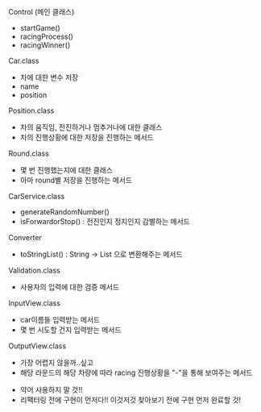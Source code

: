 Control (메인 클래스)

- startGame()
- racingProcess()
- racingWinner()

Car.class
- 차에 대한 변수 저장
- name
- position

Position.class
- 차의 움직임, 전진하거나 멈추거나에 대한 클래스
- 차의 진행상황에 대한 저장을 진행하는 메서드

Round.class
- 몇 번 진행했는지에 대한 클래스
- 아마 round별 저장을 진행하는 메서드

CarService.class
- generateRandomNumber()
- isForwardorStop() : 전진인지 정지인지 감별하는 메서드

Converter
- toStringList() : String -> List<String> 으로 변환해주는 메서드

Validation.class
- 사용자의 입력에 대한 검증 메서드

InputView.class
- car이름들 입력받는 메서드
- 몇 번 시도할 건지 입력받는 메서드

OutputView.class
- 가장 어렵지 않을까..싶고
- 해당 라운드의 해당 차량에 따라 racing 진행상황을 "-"을 통해 보여주는 메서드

* 약어 사용하지 말 것!!
* 리팩터링 전에 구현이 먼저다!! 이것저것 찾아보기 전에 구현 먼저 완료할 것!